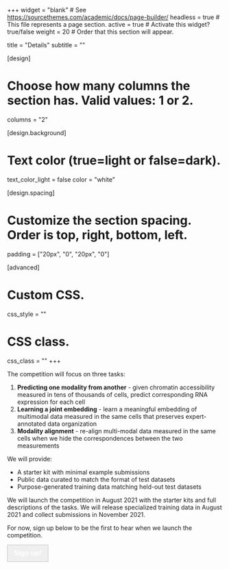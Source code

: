+++
widget = "blank"  # See https://sourcethemes.com/academic/docs/page-builder/
headless = true  # This file represents a page section.
active = true  # Activate this widget? true/false
weight = 20  # Order that this section will appear.

title = "Details"
subtitle = ""

[design]
  # Choose how many columns the section has. Valid values: 1 or 2.
  columns = "2"

[design.background]
  # Text color (true=light or false=dark).
  text_color_light = false
  color = "white"

[design.spacing]
  # Customize the section spacing. Order is top, right, bottom, left.
  padding = ["20px", "0", "20px", "0"]

[advanced]
 # Custom CSS.
 css_style = ""

 # CSS class.
 css_class = ""
+++

The competition will focus on three tasks:
1. **Predicting one modality from another** - given chromatin accessibility measured in tens of thousands of cells, predict corresponding RNA expression for each cell
2. **Learning a joint embedding** - learn a meaningful embedding of multimodal data measured in the same cells that preserves expert-annotated data organization
3. **Modality alignment** - re-align multi-modal data measured in the same cells when we hide the correspondences between the two measurements

We will provide:
* A starter kit with minimal example submissions
* Public data curated to match the format of test datasets
* Purpose-generated training data matching held-out test datasets

We will launch the competition in August 2021 with the starter kits and full descriptions of the tasks. We will release specialized training data in August 2021 and collect submissions in November 2021.

For now, sign up below to be the first to hear when we launch the competition.

 <a href="https://docs.google.com/forms/d/e/1FAIpQLSe90Oky4-1b0HbdLsp5Yqo9juCd2mq-NlGHU9NHRW1ECok1xQ/viewform" target="blank"><button type="button" class="btn btn-primary" style="font-size: 1rem; border: 1px solid #c4c4c4; color:white; height: 40px; padding: 0px 15px;"><strong>Sign up!</strong></button></a>
